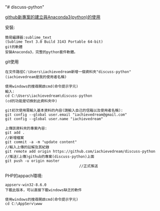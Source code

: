 "# discuss-python" 

<a href="https://www.youtube.com/watch?v=LBtT1pxqsJc&feature=youtu.be">github新專案的建立與Anaconda3(python)的使用</a><br>


安裝:
~~~
簡易編譯器:sublime_text
(Sublime Text 3.0 Build 3143 Portable 64-bit)
git的軟體
安裝Anaconda3，完整的python套件軟體。
~~~

git使用
~~~
在文件路徑C:\Users\iachievedream新增一個資料夾"discuss-python"(iachievedream是我的使用者名稱)

使用windows的搜尋開啟cmd(命令提示字元) 
輸入:
cd C:\Users\iachievedream\discuss-python
(cd的功能是切換到此資料夾中)

git初次使用需輸入基本資料的內容(請輸入自己的信箱以及使用者名稱):
git config --global user.email "iachievedream@gmail.com"
git config --global user.name "iachievedream"

上傳該資料夾的專案內容:
git add .                                                              //新增檔案
git commit -a -m "update content"                                      //輸入上傳的註解及其紀錄
git remote add origin https://github.com/iachievedream/discuss-python  //推送(上傳)github的專案(discuss-python)上面
git push -u origin master            
                                  //正式推送
~~~

PHP的appach環境:
~~~
appserv-win32-8.6.0
下載此版本，可以直接下載windows缺乏的軟件

使用windows的搜尋開啟cmd(命令提示字元) 
cd C:\AppServ\www
~~~